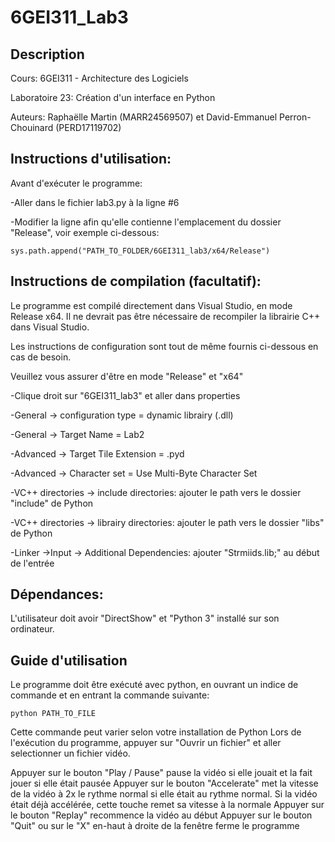 # 6GEI311_Lab3

## Description
Cours: 6GEI311 - Architecture des Logiciels

Laboratoire 23: Création d'un interface en Python

Auteurs: Raphaëlle Martin (MARR24569507) et David-Emmanuel Perron-Chouinard (PERD17119702)

## Instructions d'utilisation:

Avant d'exécuter le programme:

-Aller dans le fichier lab3.py à la ligne #6

-Modifier la ligne afin qu'elle contienne l'emplacement du dossier "Release", voir exemple ci-dessous:

	sys.path.append("PATH_TO_FOLDER/6GEI311_lab3/x64/Release")


## Instructions de compilation (facultatif):
Le programme est compilé directement dans Visual Studio, en mode Release x64. 
Il ne devrait pas être nécessaire de recompiler la librairie C++ dans Visual Studio. 

Les instructions de configuration sont tout de même fournis ci-dessous en cas de besoin.

Veuillez vous assurer d'être en mode "Release" et "x64"
	
-Clique droit sur "6GEI311_lab3" et aller dans properties
	
-General -> configuration type = dynamic librairy (.dll)
	
-General -> Target Name = Lab2
	
-Advanced -> Target Tile Extension = .pyd

-Advanced -> Character set = Use Multi-Byte Character Set
	
-VC++ directories -> include directories: ajouter le path vers le dossier "include" de Python
	
-VC++ directories -> librairy directories: ajouter le path vers le dossier "libs" de Python

-Linker ->Input -> Additional Dependencies: ajouter "Strmiids.lib;" au début de l'entrée

## Dépendances:
L'utilisateur doit avoir "DirectShow" et "Python 3" installé sur son ordinateur.


## Guide d'utilisation
Le programme doit être exécuté avec python, en ouvrant un indice de commande et en entrant la commande suivante:

	python PATH_TO_FILE
	
Cette commande peut varier selon votre installation de Python
Lors de l'exécution du programme, appuyer sur "Ouvrir un fichier" et aller selectionner un fichier vidéo.

Appuyer sur le bouton "Play / Pause" pause la vidéo si elle jouait et la fait jouer si elle était pausée
Appuyer sur le bouton "Accelerate" met la vitesse de la vidéo à 2x le rythme normal si elle était au rythme normal. Si la vidéo était déjà accélérée, cette touche remet sa vitesse à la normale
Appuyer sur le bouton "Replay" recommence la vidéo au début
Appuyer sur le bouton "Quit" ou sur le "X" en-haut à droite de la fenêtre ferme le programme
